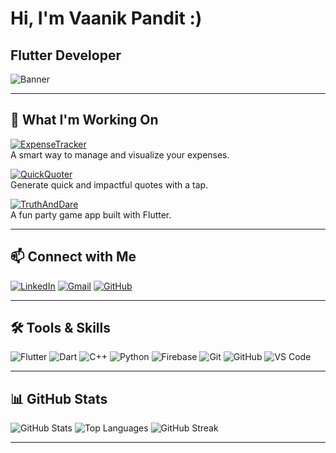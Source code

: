 # Hi, I'm Vaanik Pandit :)

## Flutter Developer  

![Banner](https://i.pinimg.com/originals/26/2b/30/262b30790f6f4d773dc3a38e7b1c98d2.gif)  
<!-- Pixel art banner from the example -->

---

## 🚀 What I'm Working On
[![ExpenseTracker](https://img.shields.io/badge/ExpenseTracker-000?style=for-the-badge&logo=flutter&logoColor=white)](#)  
A smart way to manage and visualize your expenses.  

[![QuickQuoter](https://img.shields.io/badge/QuickQuoter-000?style=for-the-badge&logo=flutter&logoColor=white)](#)  
Generate quick and impactful quotes with a tap.  

[![TruthAndDare](https://img.shields.io/badge/Truth--And--Dare-000?style=for-the-badge&logo=flutter&logoColor=white)](#)  
A fun party game app built with Flutter.  

---

## 📫 Connect with Me
[![LinkedIn](https://img.shields.io/badge/LinkedIn-0A66C2?style=for-the-badge&logo=linkedin&logoColor=white)](https://www.linkedin.com/in/vaanik-pandit-224666332/)
[![Gmail](https://img.shields.io/badge/Gmail-D14836?style=for-the-badge&logo=gmail&logoColor=white)](mailto:yourmail@gmail.com)
[![GitHub](https://img.shields.io/badge/GitHub-000?style=for-the-badge&logo=github&logoColor=white)](https://github.com/vaanikpandit2825)

---

## 🛠 Tools & Skills
![Flutter](https://img.shields.io/badge/Flutter-02569B?style=for-the-badge&logo=flutter&logoColor=white)
![Dart](https://img.shields.io/badge/Dart-0175C2?style=for-the-badge&logo=dart&logoColor=white)
![C++](https://img.shields.io/badge/C++-00599C?style=for-the-badge&logo=cplusplus&logoColor=white)
![Python](https://img.shields.io/badge/Python-FFD43B?style=for-the-badge&logo=python&logoColor=blue)
![Firebase](https://img.shields.io/badge/Firebase-FFCA28?style=for-the-badge&logo=firebase&logoColor=black)
![Git](https://img.shields.io/badge/Git-F05032?style=for-the-badge&logo=git&logoColor=white)
![GitHub](https://img.shields.io/badge/GitHub-000?style=for-the-badge&logo=github&logoColor=white)
![VS Code](https://img.shields.io/badge/VS%20Code-007ACC?style=for-the-badge&logo=visual-studio-code&logoColor=white)

---

## 📊 GitHub Stats
![GitHub Stats](https://github-readme-stats.vercel.app/api?username=vaanikpandit2825&show_icons=true&theme=radical)
![Top Languages](https://github-readme-stats.vercel.app/api/top-langs/?username=vaanikpandit2825&layout=compact&theme=radical)
![GitHub Streak](https://github-readme-streak-stats.herokuapp.com/?user=vaanikpandit2825&theme=radical)

---

